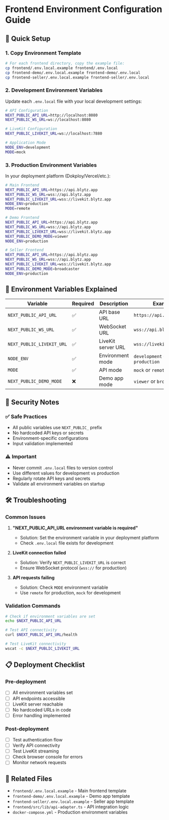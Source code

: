 # Frontend Environment Configuration Guide

## 🚀 Quick Setup

### 1. Copy Environment Template
```bash
# For each frontend directory, copy the example file:
cp frontend/.env.local.example frontend/.env.local
cp frontend-demo/.env.local.example frontend-demo/.env.local
cp frontend-seller/.env.local.example frontend-seller/.env.local
```

### 2. Development Environment Variables
Update each `.env.local` file with your local development settings:

```bash
# API Configuration
NEXT_PUBLIC_API_URL=http://localhost:8080
NEXT_PUBLIC_WS_URL=ws://localhost:8080

# LiveKit Configuration
NEXT_PUBLIC_LIVEKIT_URL=ws://localhost:7880

# Application Mode
NODE_ENV=development
MODE=mock
```

### 3. Production Environment Variables
In your deployment platform (Dokploy/Vercel/etc.):

```bash
# Main Frontend
NEXT_PUBLIC_API_URL=https://api.blytz.app
NEXT_PUBLIC_WS_URL=wss://api.blytz.app
NEXT_PUBLIC_LIVEKIT_URL=wss://livekit.blytz.app
NODE_ENV=production
MODE=remote

# Demo Frontend
NEXT_PUBLIC_API_URL=https://api.blytz.app
NEXT_PUBLIC_WS_URL=wss://api.blytz.app
NEXT_PUBLIC_LIVEKIT_URL=wss://livekit.blytz.app
NEXT_PUBLIC_DEMO_MODE=viewer
NODE_ENV=production

# Seller Frontend
NEXT_PUBLIC_API_URL=https://api.blytz.app
NEXT_PUBLIC_WS_URL=wss://api.blytz.app
NEXT_PUBLIC_LIVEKIT_URL=wss://livekit.blytz.app
NEXT_PUBLIC_DEMO_MODE=broadcaster
NODE_ENV=production
```

## 🔧 Environment Variables Explained

| Variable | Required | Description | Example |
|----------|-----------|-------------|----------|
| `NEXT_PUBLIC_API_URL` | ✅ | API base URL | `https://api.blytz.app` |
| `NEXT_PUBLIC_WS_URL` | ✅ | WebSocket URL | `wss://api.blytz.app` |
| `NEXT_PUBLIC_LIVEKIT_URL` | ✅ | LiveKit server URL | `wss://livekit.blytz.app` |
| `NODE_ENV` | ✅ | Environment mode | `development` or `production` |
| `MODE` | ✅ | API mode | `mock` or `remote` |
| `NEXT_PUBLIC_DEMO_MODE` | ❌ | Demo app mode | `viewer` or `broadcaster` |

## 🚨 Security Notes

### ✅ Safe Practices
- All public variables use `NEXT_PUBLIC_` prefix
- No hardcoded API keys or secrets
- Environment-specific configurations
- Input validation implemented

### ⚠️ Important
- Never commit `.env.local` files to version control
- Use different values for development vs production
- Regularly rotate API keys and secrets
- Validate all environment variables on startup

## 🛠️ Troubleshooting

### Common Issues

1. **"NEXT_PUBLIC_API_URL environment variable is required"**
   - Solution: Set the environment variable in your deployment platform
   - Check `.env.local` file exists for development

2. **LiveKit connection failed**
   - Solution: Verify `NEXT_PUBLIC_LIVEKIT_URL` is correct
   - Ensure WebSocket protocol (`wss://` for production)

3. **API requests failing**
   - Solution: Check `MODE` environment variable
   - Use `remote` for production, `mock` for development

### Validation Commands
```bash
# Check if environment variables are set
echo $NEXT_PUBLIC_API_URL

# Test API connectivity
curl $NEXT_PUBLIC_API_URL/health

# Test LiveKit connectivity
wscat -c $NEXT_PUBLIC_LIVEKIT_URL
```

## 📋 Deployment Checklist

### Pre-deployment
- [ ] All environment variables set
- [ ] API endpoints accessible
- [ ] LiveKit server reachable
- [ ] No hardcoded URLs in code
- [ ] Error handling implemented

### Post-deployment
- [ ] Test authentication flow
- [ ] Verify API connectivity
- [ ] Test LiveKit streaming
- [ ] Check browser console for errors
- [ ] Monitor network requests

## 🔗 Related Files

- `frontend/.env.local.example` - Main frontend template
- `frontend-demo/.env.local.example` - Demo app template  
- `frontend-seller/.env.local.example` - Seller app template
- `frontend/src/lib/api-adapter.ts` - API integration logic
- `docker-compose.yml` - Production environment variables